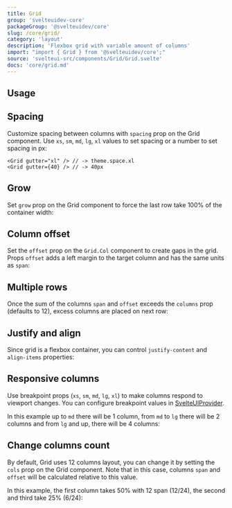```yaml
---
title: Grid
group: 'svelteuidev-core'
packageGroup: '@svelteuidev/core'
slug: /core/grid/
category: 'layout'
description: 'Flexbox grid with variable amount of columns'
import: "import { Grid } from '@svelteuidev/core';"
source: 'svelteui-src/components/Grid/Grid.svelte'
docs: 'core/grid.md'
---
```


<script>
    import { Demo, GridDemos } from '@svelteuidev/demos';
    import { Heading } from 'components';
</script>

<Heading />

## Usage

<Demo demo={GridDemos.usage} />

## Spacing

Customize spacing between columns with `spacing` prop on the Grid component. Use `xs`, `sm`, `md`, `lg`, `xl` values to set spacing or a number to set spacing in px:

```svelte
<Grid gutter="xl" /> // -> theme.space.xl
<Grid gutter={40} /> // -> 40px
```

## Grow

Set `grow` prop on the Grid component to force the last row take 100% of the container width:

<Demo demo={GridDemos.grow} />

## Column offset

Set the `offset` prop on the `Grid.Col` component to create gaps in the grid. Props `offset` adds a left margin to the target column and has the same units as `span`:

<Demo demo={GridDemos.offset} />

## Multiple rows

Once the sum of the columns `span` and `offset` exceeds the `columns` prop (defaults to 12), excess columns are placed on next row:

<Demo demo={GridDemos.rows} />

## Justify and align

Since grid is a flexbox container, you can control `justify-content` and `align-items` properties:

<Demo demo={GridDemos.justify} />

## Responsive columns

Use breakpoint props (`xs`, `sm`, `md`, `lg`, `xl`) to make columns respond to viewport changes. You can configure breakpoint values in [SvelteUIProvider](theming/svelteui-provider).

In this example up to `md` there will be 1 column, from `md` to `lg` there will be 2 columns and from `lg` and up, there will be 4 columns:

<Demo demo={GridDemos.responsive} />

## Change columns count

By default, Grid uses 12 columns layout, you can change it by setting the `cols` prop on the Grid component. Note that in this case, columns `span` and `offset` will be calculated relative to this value.

In this example, the first column takes 50% with 12 span (12/24), the second and third take 25% (6/24):

<Demo demo={GridDemos.columns} />
